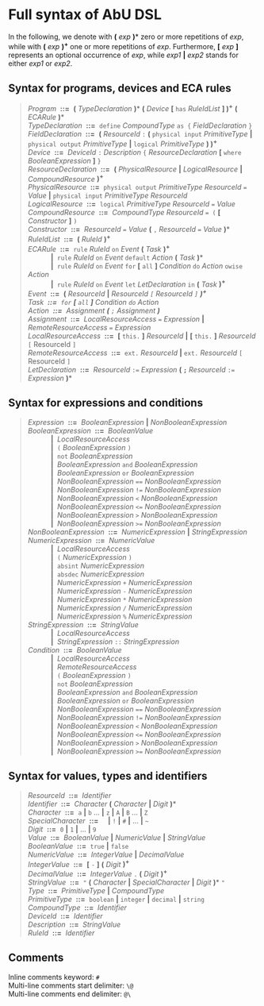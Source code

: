 # Full syntax of AbU DSL
In the following, we denote with **(** *exp* **)*** zero or more repetitions of *exp*, while with **(** *exp* **)<sup>+</sup>** one or more repetitions of *exp*. Furthermore, **[** *exp* **]** represents an optional occurrence of *exp*, while *exp1* **|** *exp2* stands for either *exp1* or *exp2*.

## Syntax for programs, devices and ECA rules
>*Program* &nbsp;**::=**&nbsp; **(** *TypeDeclaration* **)*** **(** *Device* **[** `has` *RuleIdList* **] )<sup>+</sup>** **(** *ECARule* **)*** <br>
*TypeDeclaration* &nbsp;**::=**&nbsp; `define` *CompoundType* `as {` *FieldDeclaration* `}` <br>
*FieldDeclaration* &nbsp;**::=**&nbsp; **(** *ResourceId* `:` **(** `physical input` *PrimitiveType* **|** `physical output` *PrimitiveType* **|** `logical` *PrimitiveType* **) )<sup>+</sup>** <br>
*Device* &nbsp;**::=**&nbsp; *DeviceId* `:` *Description* `{` *ResourceDeclaration* **[** `where` *BooleanExpression* **]** `}` <br>
*ResourceDeclaration* &nbsp;**::=**&nbsp; **(** *PhysicalResource* **|** *LogicalResource* **|** *CompoundResource* **)<sup>+</sup>** <br>
*PhysicalResource* &nbsp;**::=**&nbsp; `physical output` *PrimitiveType* *ResourceId* `=` *Value* **|** `physical input` *PrimitiveType* *ResourceId* <br>
*LogicalResource* &nbsp;**::=**&nbsp; `logical` *PrimitiveType* *ResourceId* `=` *Value* <br>
*CompoundResource* &nbsp;**::=**&nbsp; *CompoundType* *ResourceId* `= (` **[** *Constructor* **]** `)` <br>
*Constructor* &nbsp;**::=**&nbsp; *ResourceId* `=` *Value* **(** `,` *ResourceId* `=` *Value* **)***  <br>
*RuleIdList* &nbsp;**::=**&nbsp; **(** *RuleId* **)<sup>+</sup>** <br>
*ECARule* &nbsp;**::=**&nbsp; `rule` *RuleId* `on` *Event* **(** *Task* **)<sup>+</sup>** <br>
  &emsp;&emsp;&emsp; **|**&nbsp; `rule` *RuleId* `on` *Event* `default` *Action* **(** *Task* **)*** <br>
  &emsp;&emsp;&emsp; **|**&nbsp; `rule` *RuleId* `on` *Event* `for` **[** `all` **]** *Condition* `do` *Action* `owise` *Action* <br>
  &emsp;&emsp;&emsp; **|**&nbsp; `rule` *RuleId* `on` *Event* `let` *LetDeclaration* `in` **(** *Task* **)<sup>+</sup>** <br>
*Event* &nbsp;**::=**&nbsp; **(** *ResourceId* **|** *ResourceId `[` *ResourceId* `]` **)<sup>+</sup>** <br>
*Task* &nbsp;**::=**&nbsp; `for` **[** `all` **]** *Condition* `do` *Action* <br>
*Action* &nbsp;**::=**&nbsp; *Assignment* **(** `;` *Assignment* **)*** <br>
*Assignment* &nbsp;**::=**&nbsp; *LocalResourceAccess* `=` *Expression* **|** *RemoteResourceAccess* `=` *Expression* <br>
*LocalResourceAccess* &nbsp;**::=**&nbsp; **[** `this.` **]** *ResourceId* **|**  **[** `this.` **]** *ResourceId* `[` ResourceId `]` <br>
*RemoteResourceAccess* &nbsp;**::=**&nbsp; `ext.` *ResourceId* **|** `ext.` *ResourceId* `[` ResourceId `]` <br>
*LetDeclaration* &nbsp;**::=**&nbsp; *ResourceId* `:=` *Expression* **( `;`** *ResourceId* `:=` *Expression* **)*** <br>

## Syntax for expressions and conditions
>*Expression* &nbsp;**::=**&nbsp; *BooleanExpression* **|** *NonBooleanExpression* <br>
*BooleanExpression* &nbsp;**::=**&nbsp; *BooleanValue* <br>
  &emsp;&emsp;&emsp; **|**&nbsp; *LocalResourceAccess* <br>
  &emsp;&emsp;&emsp; **|**&nbsp; `(` *BooleanExpression* `)` <br>
  &emsp;&emsp;&emsp; **|**&nbsp; `not` *BooleanExpression* <br>
  &emsp;&emsp;&emsp; **|**&nbsp; *BooleanExpression* `and` *BooleanExpression* <br>
  &emsp;&emsp;&emsp; **|**&nbsp; *BooleanExpression* `or` *BooleanExpression* <br>
  &emsp;&emsp;&emsp; **|**&nbsp; *NonBooleanExpression* `==` *NonBooleanExpression* <br>
  &emsp;&emsp;&emsp; **|**&nbsp; *NonBooleanExpression* `!=` *NonBooleanExpression* <br>
  &emsp;&emsp;&emsp; **|**&nbsp; *NonBooleanExpression* `<` *NonBooleanExpression* <br>
  &emsp;&emsp;&emsp; **|**&nbsp; *NonBooleanExpression* `<=` *NonBooleanExpression* <br>
  &emsp;&emsp;&emsp; **|**&nbsp; *NonBooleanExpression* `>` *NonBooleanExpression* <br>
  &emsp;&emsp;&emsp; **|**&nbsp; *NonBooleanExpression* `>=` *NonBooleanExpression* <br>
*NonBooleanExpression* &nbsp;**::=**&nbsp; *NumericExpression* **|** *StringExpression* <br>
*NumericExpression* &nbsp;**::=**&nbsp; *NumericValue* <br>
  &emsp;&emsp;&emsp; **|**&nbsp; *LocalResourceAccess* <br>
  &emsp;&emsp;&emsp; **|**&nbsp; `(` *NumericExpression* `)` <br>
  &emsp;&emsp;&emsp; **|**&nbsp; `absint` *NumericExpression* <br>
  &emsp;&emsp;&emsp; **|**&nbsp; `absdec` *NumericExpression* <br>
  &emsp;&emsp;&emsp; **|**&nbsp; *NumericExpression* `+` *NumericExpression* <br>
  &emsp;&emsp;&emsp; **|**&nbsp; *NumericExpression* `-` *NumericExpression* <br>
  &emsp;&emsp;&emsp; **|**&nbsp; *NumericExpression* `*` *NumericExpression* <br>
  &emsp;&emsp;&emsp; **|**&nbsp; *NumericExpression* `/` *NumericExpression* <br>
  &emsp;&emsp;&emsp; **|**&nbsp; *NumericExpression* `%` *NumericExpression* <br>
*StringExpression* &nbsp;**::=**&nbsp; *StringValue* <br>
  &emsp;&emsp;&emsp; **|**&nbsp; *LocalResourceAccess* <br>
  &emsp;&emsp;&emsp; **|**&nbsp; *StringExpression* `::` *StringExpression* <br>
*Condition* &nbsp;**::=**&nbsp; *BooleanValue* <br>
  &emsp;&emsp;&emsp; **|**&nbsp; *LocalResourceAccess* <br>
  &emsp;&emsp;&emsp; **|**&nbsp; *RemoteResourceAccess* <br>
  &emsp;&emsp;&emsp; **|**&nbsp; `(` *BooleanExpression* `)` <br>
  &emsp;&emsp;&emsp; **|**&nbsp; `not` *BooleanExpression* <br>
  &emsp;&emsp;&emsp; **|**&nbsp; *BooleanExpression* `and` *BooleanExpression* <br>
  &emsp;&emsp;&emsp; **|**&nbsp; *BooleanExpression* `or` *BooleanExpression* <br>
  &emsp;&emsp;&emsp; **|**&nbsp; *NonBooleanExpression* `==` *NonBooleanExpression* <br>
  &emsp;&emsp;&emsp; **|**&nbsp; *NonBooleanExpression* `!=` *NonBooleanExpression* <br>
  &emsp;&emsp;&emsp; **|**&nbsp; *NonBooleanExpression* `<` *NonBooleanExpression* <br>
  &emsp;&emsp;&emsp; **|**&nbsp; *NonBooleanExpression* `<=` *NonBooleanExpression* <br>
  &emsp;&emsp;&emsp; **|**&nbsp; *NonBooleanExpression* `>` *NonBooleanExpression* <br>
  &emsp;&emsp;&emsp; **|**&nbsp; *NonBooleanExpression* `>=` *NonBooleanExpression* <br>

## Syntax for values, types and identifiers
>*ResourceId* &nbsp;**::=**&nbsp; *Identifier* <br>
*Identifier* &nbsp;**::=**&nbsp; *Character* **(** *Character* **|** *Digit* **)*** <br>
*Character* &nbsp;**::=**&nbsp; `a` **|** `b` ... **|** `z` **|** `A` **|** `B` ... **|** `Z` <br>
*SpecialCharacter* &nbsp;**::=**&nbsp; ` `&nbsp;**|** `!` **|** `#` **|** ... **|** `~` <br>
*Digit* &nbsp;**::=**&nbsp; `0` **|** `1` **|** ... **|** `9` <br>
*Value* &nbsp;**::=**&nbsp; *BooleanValue* **|** *NumericValue* **|** *StringValue* <br>
*BooleanValue* &nbsp;**::=**&nbsp; `true` **|** `false` <br>
*NumericValue* &nbsp;**::=**&nbsp; *IntegerValue* **|** *DecimalValue* <br>
*IntegerValue* &nbsp;**::=**&nbsp; **[** `-` **]** **(** *Digit* **)<sup>+</sup>** <br>
*DecimalValue* &nbsp;**::=**&nbsp; *IntegerValue* `.` **(** *Digit* **)<sup>+</sup>** <br>
*StringValue* &nbsp;**::=**&nbsp; `"` **(** *Character* **|** *SpecialCharacter* **|** *Digit* **)*** `"` <br>
*Type* &nbsp;**::=**&nbsp; *PrimitiveType* **|** *CompoundType* <br>
*PrimitiveType* &nbsp;**::=**&nbsp; `boolean` **|** `integer` **|** `decimal` **|** `string` <br>
*CompoundType* &nbsp;**::=**&nbsp; *Identifier* <br>
*DeviceId* &nbsp;**::=**&nbsp; *Identifier* <br>
*Description* &nbsp;**::=**&nbsp; *StringValue* <br>
*RuleId* &nbsp;**::=**&nbsp; *Identifier* <br>

## Comments
Inline comments keyword: `#` <br>
Multi-line comments start delimiter: `\@` <br>
Multi-line comments end delimiter: `@\`
